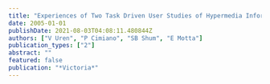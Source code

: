 ```yaml
---
title: "Experiences of Two Task Driven User Studies of Hypermedia Information Systems"
date: 2005-01-01
publishDate: 2021-08-03T04:08:11.480844Z
authors: ["V Uren", "P Cimiano", "SB Shum", "E Motta"]
publication_types: ["2"]
abstract: ""
featured: false
publication: "*Victoria*"
---
```


